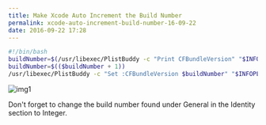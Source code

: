 ```yaml
---
title: Make Xcode Auto Increment the Build Number
permalink: xcode-auto-increment-build-number-16-09-22
date: 2016-09-22 17:28
---
```


```bash
#!/bin/bash
buildNumber=$(/usr/libexec/PlistBuddy -c "Print CFBundleVersion" "$INFOPLIST_FILE")
buildNumber=$(($buildNumber + 1))
/usr/libexec/PlistBuddy -c "Set :CFBundleVersion $buildNumber" "$INFOPLIST_FILE"
```

![img1](https://server.shaneqi.com/public/storage/7M771aLj3NGa.png)

Don't forget to change the build number found under General in the Identity section to Integer.
